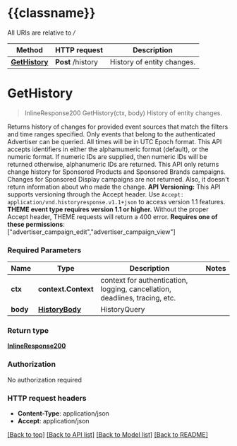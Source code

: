 # {{classname}}

All URIs are relative to */*

Method | HTTP request | Description
------------- | ------------- | -------------
[**GetHistory**](DefaultApi.md#GetHistory) | **Post** /history | History of entity changes.

# **GetHistory**
> InlineResponse200 GetHistory(ctx, body)
History of entity changes.

Returns history of changes for provided event sources that match the filters and time ranges specified. Only events that belong to the authenticated Advertiser can be queried. All times will be in UTC Epoch format. This API accepts identifiers in either the alphamumeric format (default), or the numeric format. If numeric IDs are supplied, then numeric IDs will be returned otherwise, alphanumeric IDs are returned. This API only returns change history for Sponsored Products and Sponsored Brands campaigns. Changes for Sponsored Display campaigns are not returned. Also, it doesn't return information about who made the change.  **API Versioning:** This API supports versioning through the Accept header. Use `Accept: application/vnd.historyresponse.v1.1+json` to access version 1.1 features. **THEME event type requires version 1.1 or higher.** Without the proper Accept header, THEME requests will return a 400 error.  **Requires one of these permissions**: [\"advertiser_campaign_edit\",\"advertiser_campaign_view\"]

### Required Parameters

Name | Type | Description  | Notes
------------- | ------------- | ------------- | -------------
 **ctx** | **context.Context** | context for authentication, logging, cancellation, deadlines, tracing, etc.
  **body** | [**HistoryBody**](HistoryBody.md)| HistoryQuery | 

### Return type

[**InlineResponse200**](inline_response_200.md)

### Authorization

No authorization required

### HTTP request headers

 - **Content-Type**: application/json
 - **Accept**: application/json

[[Back to top]](#) [[Back to API list]](../README.md#documentation-for-api-endpoints) [[Back to Model list]](../README.md#documentation-for-models) [[Back to README]](../README.md)

